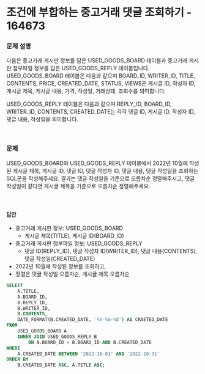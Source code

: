 # 조건에 부합하는 중고거래 댓글 조회하기 - 164673

### 문제 설명

다음은 중고거래 게시판 정보를 담은 USED_GOODS_BOARD 테이블과 중고거래 게시판 첨부파일 정보를 담은 USED_GOODS_REPLY 테이블입니다. USED_GOODS_BOARD 테이블은 다음과 같으며 BOARD_ID, WRITER_ID, TITLE, CONTENTS, PRICE, CREATED_DATE, STATUS, VIEWS은 게시글 ID, 작성자 ID, 게시글 제목, 게시글 내용, 가격, 작성일, 거래상태, 조회수를 의미합니다.  

USED_GOODS_REPLY 테이블은 다음과 같으며 REPLY_ID, BOARD_ID, WRITER_ID, CONTENTS, CREATED_DATE는 각각 댓글 ID, 게시글 ID, 작성자 ID, 댓글 내용, 작성일을 의미합니다.  

<br/>

### 문제

USED_GOODS_BOARD와 USED_GOODS_REPLY 테이블에서 2022년 10월에 작성된 게시글 제목, 게시글 ID, 댓글 ID, 댓글 작성자 ID, 댓글 내용, 댓글 작성일을 조회하는 SQL문을 작성해주세요. 결과는 댓글 작성일을 기준으로 오름차순 정렬해주시고, 댓글 작성일이 같다면 게시글 제목을 기준으로 오름차순 정렬해주세요.  

<br/>

### `답안`

 - 중고거래 게시판 정보: USED_GOODS_BOARD
    - 게시글 제목(TITLE), 게시글 ID(BOARD_ID)
 - 중고거래 게시판 첨부파일 정보: USED_GOODS_REPLY
    - 댓글 ID(REPLY_ID), 댓글 작성자 ID(WRITER_ID), 댓글 내용(CONTENTS), 댓글 작성일(CREATED_DATE)
 - 2022년 10월에 작성된 정보를 조회하고,
 - 정렬은 댓글 작성일 오름차순, 게시글 제목 오름차순
```SQL
SELECT
    A.TITLE,
    A.BOARD_ID,
    B.REPLY_ID,
    B.WRITER_ID,
    B.CONTENTS,
    DATE_FORMAT(B.CREATED_DATE, '%Y-%m-%d') AS CRAETED_DATE
FROM
    USED_GOODS_BOARD A
    INNER JOIN USED_GOODS_REPLY B
        ON A.BOARD_ID = B.BOARD_ID AND B.CREATED_DATE
WHERE
    A.CREATED_DATE BETWEEN '2022-10-01' AND '2022-10-31'
ORDER BY
    B.CREATED_DATE ASC, A.TITLE ASC;
```
